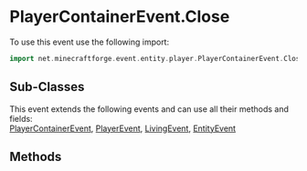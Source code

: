 # PlayerContainerEvent.Close

To use this event use the following import:
```groovy
import net.minecraftforge.event.entity.player.PlayerContainerEvent.Close
```

## Sub-Classes
This event extends the following events and can use all their methods and fields: <br>
[PlayerContainerEvent](player_container_event.md), [PlayerEvent](player_event.md), [LivingEvent](living_event.md), [EntityEvent](entity_event.md)

## Methods
